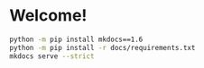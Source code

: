 # Welcome!

```bash
python -m pip install mkdocs==1.6
python -m pip install -r docs/requirements.txt
mkdocs serve --strict
```